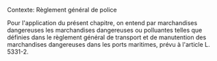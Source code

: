 Contexte: Règlement général de police

Pour l'application du présent chapitre, on entend par marchandises dangereuses les marchandises dangereuses ou polluantes telles que définies dans le règlement général de transport et de manutention des marchandises dangereuses dans les ports maritimes, prévu à l'article L. 5331-2.